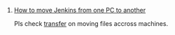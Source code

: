  1. [How to move Jenkins from one PC to another](https://stackoverflow.com/questions/8724939/how-to-move-jenkins-from-one-pc-to-another)
    
    Pls check [transfer](https://github.com/NobodyXu/bookmarks/blob/master/linux/transfer.md) on moving files accross machines.
